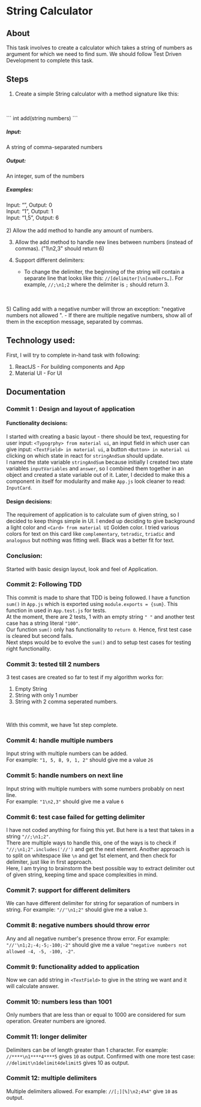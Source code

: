 # String Calculator

## About
This task involves to create a calculator which takes a string of numbers as argument for which we need to find sum.
We should follow Test Driven Development to complete this task.


## Steps
1) Create a simple String calculator with a method signature like this:
<br>
<br>
```
int add(string numbers)
```
<br>

##### Input: 
A string of comma-separated numbers

##### Output:
An integer, sum of the numbers

##### Examples:

Input: “”, Output: 0<br>
Input: “1”, Output: 1<br>
Input: “1,5”, Output: 6<br>
<br>
2) Allow the add method to handle any amount of numbers.

3) Allow the add method to handle new lines between numbers (instead of commas). ("1\n2,3" should return 6)

4) Support different delimiters:

    - To change the delimiter, the beginning of the string will contain a separate line that looks like this: 
```//[delimiter]\n[numbers…]```. For example, ```//;\n1;2``` where the delimiter is ```;``` should return 3.
<br>
<br>
5) Calling add with a negative number will throw an exception: "negative numbers not allowed <negative_number>".
    - If there are multiple negative numbers, show all of them in the exception message, separated by commas.

## Technology used: 

First, I will try to complete in-hand task with following:
1) ReactJS - For building components and App
2) Material UI - For UI

## Documentation

### Commit 1 : Design and layout of application
#### Functionality decisions:
I started with creating a basic layout - there should be text, requesting for user input: ```<Typogrphy> from material ui```, 
an input field in which user can give input: ```<TextField> in material ui```, a button ```<Button> in material ui``` clicking
on which state in react for ```stringAndSum``` should update.<br>
I named the state variable ```stringAndSum``` because initially I created two state variables ```inputVariables``` and ```answer```,
so I combined them together in an object and created a state variable out of it.
Later, I decided to make this a component in itself for modularity and make ```App.js``` look cleaner to read: ```InputCard```.
#### Design decisions:
The requirement of application is to calculate sum of given string, so I decided to keep things simple in UI.
I ended up deciding to give background a light color and ```<Card> from material UI``` Golden color. I tried various colors for text
on this card like ```complementary```, ```tetradic```, ```triadic``` and ```analogous``` but nothing was fitting well. Black was a better fit for text.
### Conclusion:
Started with basic design layout, look and feel of Application.

### Commit 2: Following TDD
This commit is made to share that TDD is being followed. I have a function ```sum()``` in ```App.js``` which is exported using
```module.exports = {sum}```. This function in used in ```App.test.js``` for tests.<br>
At the moment, there are 2 tests, 1 with an empty string ```" "``` and another test case has a string literal ```"100"```.<br>
Our function ```sum()``` only has functionality to ```return 0```. Hence, first test case is cleared but second fails.<br>
Next steps would be to evolve the ```sum()``` and to setup test cases for testing right functionality.

### Commit 3: tested till 2 numbers
3 test cases are created so far to test if my algorithm works for:
1) Empty String
2) String with only 1 number
3) String with 2 comma seperated numbers.
<br>

With this commit, we have 1st step complete.

### Commit 4: handle multiple numbers
Input string with multiple numbers can be added.<br>
For example: ```"1, 5, 8, 9, 1, 2"``` should give me a value ```26```

### Commit 5: handle numbers on next line
Input string with multiple numbers with some numbers probably on next line. <br>
For example: ```"1\n2,3"``` should give me a value ```6```

### Commit 6: test case failed for getting delimiter
I have not coded anything for fixing this yet. But here is a test that takes in a string ```"//;\n1;2"```.<br>
There are multiple ways to handle this, one of the ways is to check if ```"//;\n1;2".includes('//')``` and get the next element.
Another approach is to split on whitespace like ```\n``` and get 1st element, and then check for delimiter, just like in first approach.<br>
Here, I am trying to brainstorm the best possible way to extract delimiter out of given string, keeping time and space complexities in mind.

### Commit 7: support for different delimiters
We can have different delimiter for string for separation of numbers in string.
For example: ```"//'\n1;2"``` should give me a value ```3```.

### Commit 8: negative numbers should throw error
Any and all negative number's presence throw error.
For example: ```"//'\n1;2;-4;-5;-100;-2"``` should give me a value ```"negative numbers not allowed -4, -5, -100, -2"```.

### Commit 9: functionality added to application
Now we can add string in ```<TextField>``` to give in the string we want and it will calculate answer.

### Commit 10: numbers less than 1001
Only numbers that are less than or equal to 1000 are considered for sum operation.
Greater numbers are ignored.

### Commit 11: longer delimiter
Delimiters can be of length greater than 1 character.
For example: ```//****\n1****4****5``` gives ```10``` as output.
Confirmed with one more test case: ```//delimit\n1delimit4delimit5``` gives 10 as output.

### Commit 12: multiple delimiters
Multiple delimiters allowed.
For example: ```//[;][%]\n2;4%4"``` give ```10``` as output.